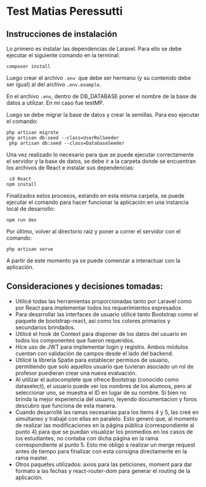 # Test Matias Peressutti

## Instrucciones de instalación
Lo primero es instalar las dependencias de Laravel. Para ello se debe ejecutar el siguiente comando en la terminal:

    composer install

Luego crear el archivo `.env `que debe ser hermano (y su contenido debe ser igual) al del archivo `.env.example`.

En el archivo `.env`, dentro de DB_DATABASE poner el nombre de la base de datos a utilizar. En mi caso fue testMP.

Luego se debe migrar la base de datos y crear la semillas. Para eso ejecutar el comando:


    php artisan migrate
	php artisan db:seed --class=UserRolSeeder
	 php artisan db:seed --class=DatabaseSeeder

Una vez realizado lo necesario para que se puede ejecutar correctamente el servidor y la base de datos, se debe ir a la carpeta donde se encuentran los archivos de React e instalar sus dependencias:


     cd React
    npm install

Finalizados estos procesos, estando en esta misma carpeta, se puede ejecutar el comando para hacer funcionar la aplicación en una instancia local de desarrollo:

    npm run dev

Por último, volver al directorio raíz y poner a correr el servidor con el comando:


    php artisan serve

A partir de este momento ya se puede comenzar a interactuar con la aplicación.
## Consideraciones y decisiones tomadas:
- Utilicé todas las herramientas proporcionadas tanto por Laravel como por React para implementar todos los requerimientos expresados
- Para desarrollar las interfaces de usuario utilicé tanto Bootstrap como el paquete de bootstrap-react, así como los colores primarios y secundarios brindados.
- Utilicé el hook de Context para disponer de los datos del usuario en todos los componentes que fueron requeridos.
- Hice uso de JWT para implementar login y registro. Ambos módulos cuentan con validación de campos desde el lado del backend.
- Utilicé la librería Spatie para establecer permisos de usuario, permitiendo que solo aquellos usuario que tuvieran asociado un rol de profesor puedieran crear una nueva evaluación.
- Al utilizar el autocomplete que ofrece Bootstrap (conocido como dataselect), el usuario puede ver los nombres de los alumnos, pero al seleccionar uno, se muestra el ID en lugar de su nombre. Si bien no brinda la mejor experiencia del usuario, leyendo documentacion y foros descubro que funciona de esta manera.
- Cuando desarrollé las ramas necesarias para los items 4 y 5, las creé en simultaneo y trabajé con ellas en paralelo. Esto generó que, al momento de realizar las modificaciones en la página pública (correspondiente al punto 4) para que se puedan visualizar los promedios en los casos de los estudiantes, no contaba con dicha página en la rama correspondiente al punto 5. Esto me obligó a realizar un merge request antes de tiempo para finalizar con esta consigna directamente en la rama master.
- Otros paquetes utilizados: axios para las peticiones, moment para dar formato a las fechas y react-router-dom para generar el routing de la aplicación.
